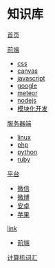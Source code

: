 # 知识库

[首页](index.md)

[前端]()

  * [css](frontend/css.md)
  * [canvas](frontend/canvas.md)
  * [javascript](frontend/javascript.md)
  * [google](frontend/google.md)
  * [meteor](frontend/meteor.md)
  * [nodejs](frontend/nodejs.md)
  * [模块化开发](frontend/requirejs.md)

[服务器端]()

  * [linux](server/linux.md)
  * [php]()
  * [python]()
  * [ruby]()

[平台]()

  * [微信](platform/wechat.md)
  * [微博]()
  * [安卓]()
  * [苹果]()

[link]()

  * [前端](website/frontend.md)

[计算机词汇]()
